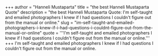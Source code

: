 +++
author = "Hanneli Mustaparta"
title = "the best Hanneli Mustaparta Quote"
description = "the best Hanneli Mustaparta Quote: I'm self-taught and emailed photographers I knew if I had questions I couldn't figure out from the manual or online."
slug = "im-self-taught-and-emailed-photographers-i-knew-if-i-had-questions-i-couldnt-figure-out-from-the-manual-or-online"
quote = '''I'm self-taught and emailed photographers I knew if I had questions I couldn't figure out from the manual or online.'''
+++
I'm self-taught and emailed photographers I knew if I had questions I couldn't figure out from the manual or online.
